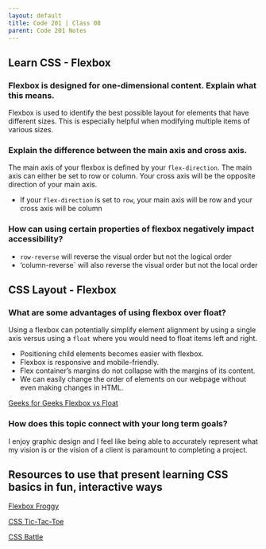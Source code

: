 ```yaml
---
layout: default
title: Code 201 | Class 08
parent: Code 201 Notes
---
```


## Learn CSS - Flexbox

### Flexbox is designed for one-dimensional content. Explain what this means.

Flexbox is used to identify the best possible layout for elements that have different sizes. This is especially helpful when modifying multiple items of various sizes.

### Explain the difference between the main axis and cross axis.

The main axis of your flexbox is defined by your `flex-direction`. The main axis can either be set to row or column. Your cross axis will be the opposite direction of your main axis.

* If your `flex-direction` is set to `row`, your main axis will be row and your cross axis will be column

### How can using certain properties of flexbox negatively impact accessibility?

* `row-reverse` will reverse the visual order but not the logical order
* ‘column-reverse` will also reverse the visual order but not the local order

## CSS Layout - Flexbox

### What are some advantages of using flexbox over float?

Using a flexbox can potentially simplify element alignment by using a single axis versus using a `float` where you would need to float items left and right. 

* Positioning child elements becomes easier with flexbox.
* Flexbox is responsive and mobile-friendly.
* Flex container’s margins do not collapse with the margins of its content.
* We can easily change the order of elements on our webpage without even making changes in HTML.

[Geeks for Geeks Flexbox vs Float](https://www.geeksforgeeks.org/why-would-you-use-flexbox-instead-of-floats/)

### How does this topic connect with your long term goals?

I enjoy graphic design and I feel like being able to accurately represent what my vision is or the vision of a client is paramount to completing a project.


## Resources to use that present learning CSS basics in fun, interactive ways

[Flexbox Froggy](https://flexboxfroggy.com/)

[CSS Tic-Tac-Toe](https://codepen.io/alvaromontoro/pen/BexWOw)

[CSS Battle](https://cssbattle.dev/)
